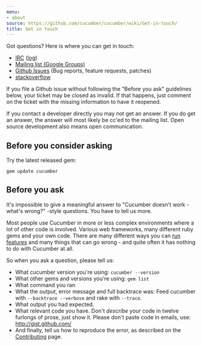 ```yaml
---
menu:
- about
source: https://github.com/cucumber/cucumber/wiki/Get-in-touch/
title: Get in touch
---
```


Got questions? Here is where you can get in touch:

- [IRC](irc://irc.freenode.net/cucumber) ([log](http://irclogger.com/cucumber/))
- [Mailing list (Google Groups)](https://groups.google.com/group/cukes)
- [Github Issues](https://github.com/cucumber/cucumber/issues/) (Bug reports, feature requests, patches)
- [stackoverflow](https://stackoverflow.com/questions/tagged/cucumber)

If you file a Github issue without following the "Before you ask" guidelines below, your ticket may be closed as invalid. If that happens, just comment on the ticket with the missing information to have it reopened.

If you contact a developer directly you may not get an answer. If you do get an answer, the answer will most likely be cc'ed to the mailing list. Open source development also means open communication.

## Before you consider asking

Try the latest released gem:

```
gem update cucumber
```

## Before you ask

It's impossible to give a meaningful answer to "Cucumber doesn't work - what's wrong?" -style questions. You have to tell us more.

Most people use Cucumber in more or less complex environments where a lot of other code is involved. Various web frameworks, many different ruby gems and your own code. There are many different ways you can [run features](/cucumber/running-features/) and many things that can go wrong - and quite often it has nothing to do with Cucumber at all.

So when you ask a question, please tell us:

- What cucumber version you're using: `cucumber --version`
- What other gems and versions you're using: `gem list`
- What command you ran
- What the output, error message and full backtrace was: Feed cucumber with `--backtrace --verbose` and rake with `--trace`.
- What output you had expected.
- What relevant code you have. Don't *describe* your code in twelve furlongs of prose, just show it. Please don't paste code in emails, use: <http://gist.github.com/>
- And finally, tell us how to reproduce the error, as described on the [Contributing](/about/contributing/) page.

